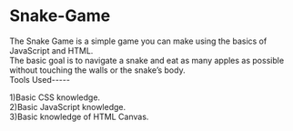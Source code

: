 # Snake-Game

<html>
  <head>
The Snake Game is a simple game you can make using the basics of JavaScript and HTML. <br>
The basic goal is to navigate a snake and eat as many apples as possible without touching the walls or the snake’s body.<br>
  </head>
<body>
Tools Used-----<br>

1)Basic CSS knowledge.<br>
2)Basic JavaScript knowledge.<br>
3)Basic knowledge of HTML Canvas.<br>
  </body
</html>
